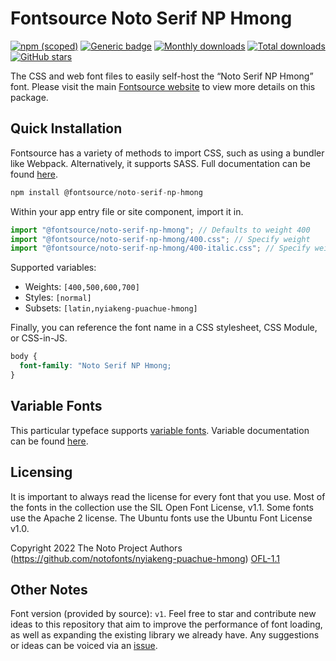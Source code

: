 # Fontsource Noto Serif NP Hmong

[![npm (scoped)](https://img.shields.io/npm/v/@fontsource/noto-serif-np-hmong?color=brightgreen)](https://www.npmjs.com/package/@fontsource/noto-serif-np-hmong) [![Generic badge](https://img.shields.io/badge/fontsource-passing-brightgreen)](https://github.com/fontsource/fontsource) [![Monthly downloads](https://badgen.net/npm/dm/@fontsource/noto-serif-np-hmong)](https://github.com/fontsource/fontsource) [![Total downloads](https://badgen.net/npm/dt/@fontsource/noto-serif-np-hmong)](https://github.com/fontsource/fontsource) [![GitHub stars](https://img.shields.io/github/stars/fontsource/fontsource.svg?style=social&label=Star)](https://github.com/fontsource/fontsource/stargazers)

The CSS and web font files to easily self-host the “Noto Serif NP Hmong” font. Please visit the main [Fontsource website](https://fontsource.org/fonts/noto-serif-np-hmong) to view more details on this package.

## Quick Installation

Fontsource has a variety of methods to import CSS, such as using a bundler like Webpack. Alternatively, it supports SASS. Full documentation can be found [here](https://fontsource.org/docs/introduction).

```javascript
npm install @fontsource/noto-serif-np-hmong
```

Within your app entry file or site component, import it in.

```javascript
import "@fontsource/noto-serif-np-hmong"; // Defaults to weight 400
import "@fontsource/noto-serif-np-hmong/400.css"; // Specify weight
import "@fontsource/noto-serif-np-hmong/400-italic.css"; // Specify weight and style

```

Supported variables:
- Weights: `[400,500,600,700]`
- Styles: `[normal]`
- Subsets: `[latin,nyiakeng-puachue-hmong]`

Finally, you can reference the font name in a CSS stylesheet, CSS Module, or CSS-in-JS.

```css
body {
  font-family: "Noto Serif NP Hmong;
}
```

## Variable Fonts

This particular typeface supports [variable fonts](https://developer.mozilla.org/en-US/docs/Web/CSS/CSS_Fonts/Variable_Fonts_Guide).
Variable documentation can be found [here](https://fontsource.org/docs/variable-fonts).

## Licensing
It is important to always read the license for every font that you use.
Most of the fonts in the collection use the SIL Open Font License, v1.1. Some fonts use the Apache 2 license. The Ubuntu fonts use the Ubuntu Font License v1.0.

Copyright 2022 The Noto Project Authors (https://github.com/notofonts/nyiakeng-puachue-hmong)
[OFL-1.1](http://scripts.sil.org/OFL)

## Other Notes
Font version (provided by source): `v1`.
Feel free to star and contribute new ideas to this repository that aim to improve the performance of font loading, as well as expanding the existing library we already have. Any suggestions or ideas can be voiced via an [issue](https://github.com/fontsource/fontsource/issues).